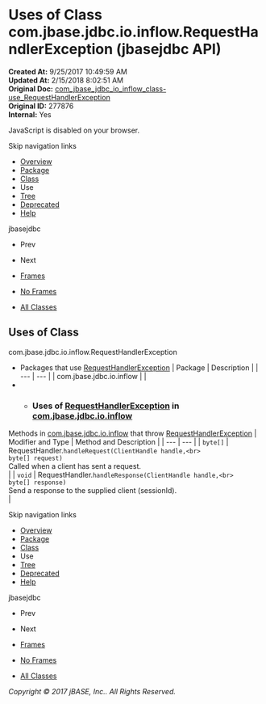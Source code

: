 # Uses of Class com.jbase.jdbc.io.inflow.RequestHandlerException (jbasejdbc   API)

**Created At:** 9/25/2017 10:49:59 AM  
**Updated At:** 2/15/2018 8:02:51 AM  
**Original Doc:** [com_jbase_jdbc_io_inflow_class-use_RequestHandlerException](https://docs.jbase.com/39239-class-use/com_jbase_jdbc_io_inflow_class-use_RequestHandlerException)  
**Original ID:** 277876  
**Internal:** Yes  

<!--<br>    try {<br>        if (location.href.indexOf('is-external=true') == -1) {<br>            parent.document.title="Uses of Class com.jbase.jdbc.io.inflow.RequestHandlerException (jbasejdbc   API)";<br>        }<br>    }<br>    catch(err) {<br>    }<br>//-->
JavaScript is disabled on your browser.

Skip navigation links

- [Overview](../../../../../../overview-summary.html)
- [Package](./../../com.jbase.jdbc.io.inflow-%28jbasejdbc---api%29)
- [Class](./../../requesthandlerexception-%28jbasejdbc---api%29 "class in com.jbase.jdbc.io.inflow")
- Use
- [Tree](./../../com.jbase.jdbc.io.inflow-class-hierarchy-%28jbasejdbc---api%29)
- [Deprecated](../../../../../../deprecated-list.html)
- [Help](../../../../../../help-doc.html)


jbasejdbc <br>

- Prev
- Next


- [Frames](./.)
- [No Frames](./.)


- [All Classes](../../../../../../allclasses-noframe.html)


<!--<br>  allClassesLink = document.getElementById("allclasses\_navbar\_top");<br>  if(window==top) {<br>    allClassesLink.style.display = "block";<br>  }<br>  else {<br>    allClassesLink.style.display = "none";<br>  }<br>  //-->

## Uses of Class
com.jbase.jdbc.io.inflow.RequestHandlerException

- Packages that use [RequestHandlerException](./../../requesthandlerexception-%28jbasejdbc---api%29 "class in com.jbase.jdbc.io.inflow") | Package | Description |
| --- | --- |
| com.jbase.jdbc.io.inflow |   |
- - ### Uses of [RequestHandlerException](./../../requesthandlerexception-%28jbasejdbc---api%29 "class in com.jbase.jdbc.io.inflow") in [com.jbase.jdbc.io.inflow](./../../com.jbase.jdbc.io.inflow-%28jbasejdbc---api%29)


Methods in [com.jbase.jdbc.io.inflow](./../../com.jbase.jdbc.io.inflow-%28jbasejdbc---api%29) that throw [RequestHandlerException](./../../requesthandlerexception-%28jbasejdbc---api%29 "class in com.jbase.jdbc.io.inflow") | Modifier and Type | Method and Description |
| --- | --- |
| `byte[]` | RequestHandler.`handleRequest(ClientHandle handle,<br>             byte[] request)`<br>Called when a client has sent a request.<br> |
| `void` | RequestHandler.`handleResponse(ClientHandle handle,<br>              byte[] response)`<br>Send a response to the supplied client (sessionId).<br> |

Skip navigation links

- [Overview](../../../../../../overview-summary.html)
- [Package](./../../com.jbase.jdbc.io.inflow-%28jbasejdbc---api%29)
- [Class](./../../requesthandlerexception-%28jbasejdbc---api%29 "class in com.jbase.jdbc.io.inflow")
- Use
- [Tree](./../../com.jbase.jdbc.io.inflow-class-hierarchy-%28jbasejdbc---api%29)
- [Deprecated](../../../../../../deprecated-list.html)
- [Help](../../../../../../help-doc.html)


jbasejdbc <br>

- Prev
- Next


- [Frames](./.)
- [No Frames](./.)


- [All Classes](../../../../../../allclasses-noframe.html)


<!--<br>  allClassesLink = document.getElementById("allclasses\_navbar\_bottom");<br>  if(window==top) {<br>    allClassesLink.style.display = "block";<br>  }<br>  else {<br>    allClassesLink.style.display = "none";<br>  }<br>  //-->

*Copyright © 2017 jBASE, Inc.. All Rights Reserved.*
